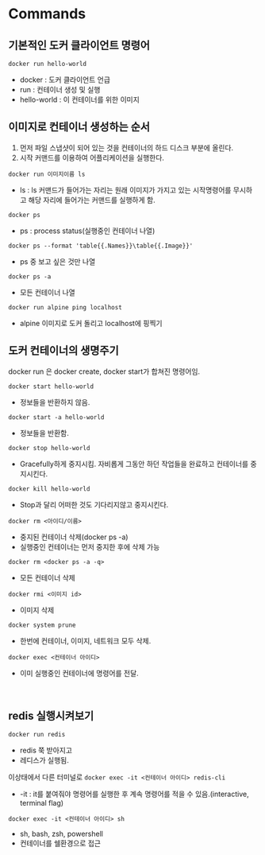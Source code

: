 # Commands
## 기본적인 도커 클라이언트 명령어
`docker run hello-world`  
- docker : 도커 클라이언트 언급  
- run : 컨테이너 생성 및 실행
- hello-world : 이 컨테이너를 위한 이미지

## 이미지로 컨테이너 생성하는 순서
1. 먼저 파일 스냅샷이 되어 있는 것을 컨테이너의 하드 디스크 부분에 올린다.
2. 시작 커맨드를 이용하여 어플리케이션을 실행한다.
    

`docker run 이미지이름 ls`

- ls : ls 커맨드가 들어가는 자리는 원래 이미지가 가지고 있는 시작명령어를 무시하고 해당 자리에 들어가는 커맨드를 실행하게 함.

`docker ps`
- ps : process status(실행중인 컨테이너 나열)

`docker ps --format 'table{{.Names}}\table{{.Image}}'`
- ps 중 보고 싶은 것만 나열

`docker ps -a`

- 모든 컨테이너 나열

`docker run alpine ping localhost`

- alpine 이미지로 도커 돌리고 localhost에 핑찍기

## 도커 컨테이너의 생명주기
docker run 은 docker create, docker start가 합쳐진 명령어임.

`docker start hello-world`

- 정보들을 반환하지 않음.

`docker start -a hello-world`

- 정보들을 반환함.

`docker stop hello-world`

- Gracefully하게 중지시킴. 자비롭게 그동안 하던 작업들을 완료하고 컨테이너를 중지시킨다.

`docker kill hello-world`

- Stop과 달리 어떠한 것도 기다리지않고 중지시킨다.
    
    

`docker rm <아이디/이름>`

- 중지된 컨테이너 삭제(docker ps -a)
- 실행중인 컨테이너는 먼저 중지한 후에 삭제 가능

`docker rm <docker ps -a -q>`

- 모든 컨테이너 삭제

`docker rmi <이미지 id>`

- 이미지 삭제

`docker system prune`

- 한번에 컨테이너, 이미지, 네트워크 모두 삭제.

`docker exec <컨테이너 아이디>`

- 이미 실행중인 컨테이너에 명령어를 전달.

</br>

## redis 실행시켜보기

`docker run redis`

- redis 쭉 받아지고
- 레디스가 실행됨.

이상태에서 다른 터미널로 `docker exec -it <컨테이너 아이디> redis-cli`

- -it : it를 붙여줘야 명령어를 실행한 후 계속 명령어를 적을 수 있음.(interactive, terminal flag)

`docker exec -it <컨테이너 아이디> sh`

- sh, bash, zsh, powershell
- 컨테이너를 쉘환경으로 접근